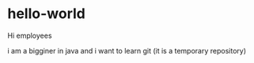 # hello-world
Hi employees

i am a bigginer in java and  i want to learn git
(it is a temporary repository) 
